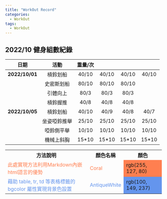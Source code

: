 ```yaml
---
title: "WorkOut Record"
categories:
  - WorkOut
tags:
  - WorkOut
---
```

## 2022/10 健身組數紀錄

| **日期**         | **活動**    | **重量/次**  |       |       |        |
|:----------:|:-----:|:-----:|:-----:|:-----:|:------:|
| **2022/10/01** | 槓鈴划船  | 40/10 | 40/10 | 40/10 | 40/10  |
|            | 史密斯划船 | 80/10 | 80/10 | 80/10 |        |
|            | 引體向上  | 80/3  | 80/3  | 80/3  |        |
|            | 槓鈴握推  | 40/8  | 40/8  | 40/8  |        |
| **2022/10/05** | 槓鈴划船   | 40/10 | 40/9  | 40/8  | 40/7   |
|            | 坐姿啞鈴推舉 | 25/10 | 25/10 | 25/10 | 25/10  |
|            | 啞鈴側平舉  | 10/10 | 10/10 | 10/10 | 10/10  |
|            | 機械上斜胸  | 15*10 | 15*10 | 15*10 | 15*10  |

<table><tbody>
    <tr>
        <th>方法說明</th><th>顏色名稱</th><th>顏色</th>
    </tr>
    <tr>
        <td><font color="Coral">此處實現方法利用Markdown內嵌html語言的優勢</font>
        </td>
        <td><font color="Coral">Coral</font>
        </td>
        <td bgcolor="Coral">rgb(255, 127, 80)
        </td>
    </tr>
    <tr>
        <td><font color="CornflowerBlue">藉助 table, tr, td 等表格標籤的 bgcolor 屬性實現背景色設置</font>
        </td>
        <td><font color="CornflowerBlue">AntiqueWhite</font>
        </td>
        <td bgcolor="CornflowerBlue">rgb(100, 149, 237)
        </td>
    </tr>



